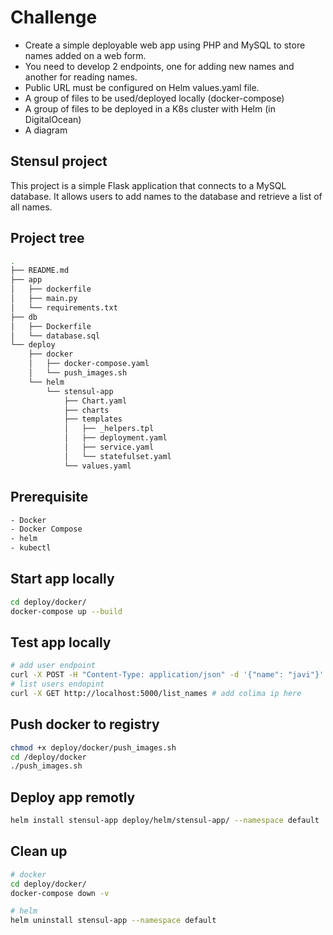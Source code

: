 # Challenge
- Create a simple deployable web app using PHP and MySQL to store names added on a web form.
- You need to develop 2 endpoints, one for adding new names and another for reading names. 
- Public URL must be configured on Helm values.yaml file.
- A group of files to be used/deployed locally (docker-compose)
- A group of files to be deployed in a K8s cluster with Helm (in DigitalOcean)
- A diagram

## Stensul project
This project is a simple Flask application that connects to a MySQL database. It allows users to add names to the database and retrieve a list of all names.

## Project tree

```bash
.
├── README.md
├── app
│   ├── dockerfile
│   ├── main.py
│   └── requirements.txt
├── db
│   ├── Dockerfile
│   └── database.sql
└── deploy
    ├── docker
    │   ├── docker-compose.yaml
    │   └── push_images.sh
    └── helm
        └── stensul-app
            ├── Chart.yaml
            ├── charts
            ├── templates
            │   ├── _helpers.tpl
            │   ├── deployment.yaml
            │   ├── service.yaml
            │   └── statefulset.yaml
            └── values.yaml
```

## Prerequisite 

```bash
- Docker
- Docker Compose
- helm
- kubectl
```

## Start app locally

```bash
cd deploy/docker/
docker-compose up --build
```

## Test app locally
```bash
# add user endpoint
curl -X POST -H "Content-Type: application/json" -d '{"name": "javi"}' http://localhost:5000/add_name # add colima ip here
# list users endopint
curl -X GET http://localhost:5000/list_names # add colima ip here
```

## Push docker to registry
```bash
chmod +x deploy/docker/push_images.sh
cd /deploy/docker
./push_images.sh
```

## Deploy app remotly 
```bash
helm install stensul-app deploy/helm/stensul-app/ --namespace default
```

## Clean up
```bash
# docker
cd deploy/docker/
docker-compose down -v

# helm
helm uninstall stensul-app --namespace default
```